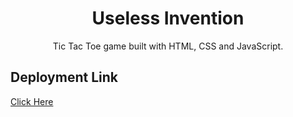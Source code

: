 <div align="center">

# Useless Invention

Tic Tac Toe game built with HTML, CSS and JavaScript.

</div>

## Deployment Link
[Click Here](https://bipul-harsh.github.io/LocalHackDay-2022-MLH/Task15-UselessInvention/)